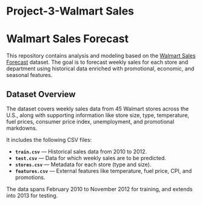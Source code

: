 # Project-3-Walmart Sales



# Walmart Sales Forecast

This repository contains analysis and modeling based on the [Walmart Sales Forecast](https://www.kaggle.com/datasets/aslanahmedov/walmart-sales-forecast) dataset. The goal is to forecast weekly sales for each store and department using historical data enriched with promotional, economic, and seasonal features.

##  Dataset Overview

The dataset covers weekly sales data from 45 Walmart stores across the U.S., along with supporting information like store size, type, temperature, fuel prices, consumer price index, unemployment, and promotional markdowns.

It includes the following CSV files:

- **`train.csv`** — Historical sales data from 2010 to 2012.
- **`test.csv`** — Data for which weekly sales are to be predicted.
- **`stores.csv`** — Metadata for each store (type and size).
- **`features.csv`** — External features like temperature, fuel price, CPI, and promotions.

 The data spans February 2010 to November 2012 for training, and extends into 2013 for testing.



